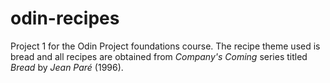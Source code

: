 # odin-recipes

Project 1 for the Odin Project foundations course.
The recipe theme used is bread and all recipes are obtained from _Company's Coming_ series titled _Bread_ by _Jean Paré_ (1996).
